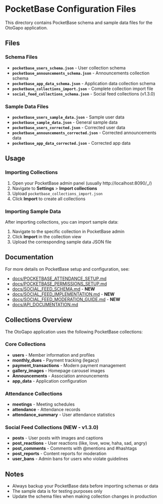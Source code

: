 # PocketBase Configuration Files

This directory contains PocketBase schema and sample data files for the OtoGapo application.

## Files

### Schema Files

- **`pocketbase_users_schema.json`** - User collection schema
- **`pocketbase_announcements_schema.json`** - Announcements collection schema
- **`pocketbase_app_data_schema.json`** - Application data collection schema
- **`pocketbase_collections_import.json`** - Complete collection import file
- **`social_feed_collections_schema.json`** - Social feed collections (v1.3.0)

### Sample Data Files

- **`pocketbase_users_sample_data.json`** - Sample user data
- **`pocketbase_sample_data.json`** - General sample data
- **`pocketbase_users_corrected.json`** - Corrected user data
- **`pocketbase_announcements_corrected.json`** - Corrected announcements data
- **`pocketbase_app_data_corrected.json`** - Corrected app data

## Usage

### Importing Collections

1. Open your PocketBase admin panel (usually http://localhost:8090/\_/)
2. Navigate to **Settings** > **Import collections**
3. Upload `pocketbase_collections_import.json`
4. Click **Import** to create all collections

### Importing Sample Data

After importing collections, you can import sample data:

1. Navigate to the specific collection in PocketBase admin
2. Click **Import** in the collection view
3. Upload the corresponding sample data JSON file

## Documentation

For more details on PocketBase setup and configuration, see:

- [docs/POCKETBASE_ATTENDANCE_SETUP.md](../docs/POCKETBASE_ATTENDANCE_SETUP.md)
- [docs/POCKETBASE_PERMISSIONS_SETUP.md](../docs/POCKETBASE_PERMISSIONS_SETUP.md)
- [docs/SOCIAL_FEED_SCHEMA.md](../docs/SOCIAL_FEED_SCHEMA.md) - **NEW**
- [docs/SOCIAL_FEED_IMPLEMENTATION.md](../docs/SOCIAL_FEED_IMPLEMENTATION.md) - **NEW**
- [docs/SOCIAL_FEED_MODERATION_GUIDE.md](../docs/SOCIAL_FEED_MODERATION_GUIDE.md) - **NEW**
- [docs/API_DOCUMENTATION.md](../docs/API_DOCUMENTATION.md)

## Collections Overview

The OtoGapo application uses the following PocketBase collections:

### Core Collections

- **users** - Member information and profiles
- **monthly_dues** - Payment tracking (legacy)
- **payment_transactions** - Modern payment management
- **gallery_images** - Homepage carousel images
- **Announcements** - Association announcements
- **app_data** - Application configuration

### Attendance Collections

- **meetings** - Meeting schedules
- **attendance** - Attendance records
- **attendance_summary** - User attendance statistics

### Social Feed Collections (NEW - v1.3.0)

- **posts** - User posts with images and captions
- **post_reactions** - User reactions (like, love, wow, haha, sad, angry)
- **post_comments** - Comments with @mentions and #hashtags
- **post_reports** - Content reports for moderation
- **user_bans** - Admin bans for users who violate guidelines

## Notes

- Always backup your PocketBase data before importing schemas or data
- The sample data is for testing purposes only
- Update the schema files when making collection changes in production

